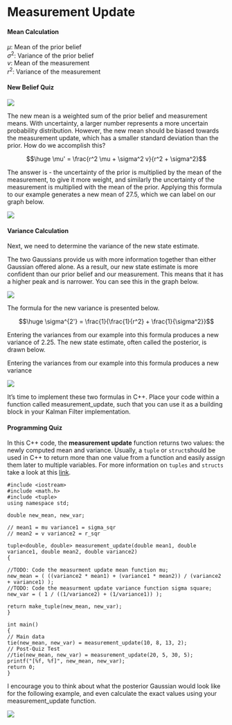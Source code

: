 # Measurement Update

#### Mean Calculation

$\mu$: Mean of the prior belief  
$\sigma^{2}$: Variance of the prior belief  
$v$: Mean of the measurement  
$r^{2}$: Variance of the measurement

#### New Belief Quiz

[](https://classroom.udacity.com/nanodegrees/nd209/parts/dad7b7cc-9cce-4be4-876e-30935216c8fa/modules/f5048868-4bd8-4e8d-8c6b-69bd559ed9db/lessons/f002d591-94af-4c70-aeac-ac2ed6f7b527/concepts/0976a728-e605-4149-9074-cba310f02b9f#)

![](https://s3.amazonaws.com/video.udacity-data.com/topher/2018/January/5a6d0b71_c2l2-a10-measurement-update-in-1d-quiz.00-00-46-29.still001/c2l2-a10-measurement-update-in-1d-quiz.00-00-46-29.still001.png)



The new mean is a weighted sum of the prior belief and measurement means. With uncertainty, a larger number represents a more uncertain probability distribution. However, the new mean should be biased towards the measurement update, which has a smaller standard deviation than the prior. How do we accomplish this?

$$\huge \mu' = \frac{r^2 \mu + \sigma^2 v}{r^2 + \sigma^2}$$

The answer is - the uncertainty of the prior is multiplied by the mean of the measurement, to give it more weight, and similarly the uncertainty of the measurement is multiplied with the mean of the prior. Applying this formula to our example generates a new mean of 27.5, which we can label on our graph below.

[](https://classroom.udacity.com/nanodegrees/nd209/parts/dad7b7cc-9cce-4be4-876e-30935216c8fa/modules/f5048868-4bd8-4e8d-8c6b-69bd559ed9db/lessons/f002d591-94af-4c70-aeac-ac2ed6f7b527/concepts/0976a728-e605-4149-9074-cba310f02b9f#)

![](https://s3.amazonaws.com/video.udacity-data.com/topher/2018/February/5a77fa82_c2l2-graph-1-v1/c2l2-graph-1-v1.png)

#### Variance Calculation

Next, we need to determine the variance of the new state estimate.

The two Gaussians provide us with more information together than either Gaussian offered alone. As a result, our new state estimate is more confident than our prior belief and our measurement. This means that it has a higher peak and is narrower. You can see this in the graph below.

[](https://classroom.udacity.com/nanodegrees/nd209/parts/dad7b7cc-9cce-4be4-876e-30935216c8fa/modules/f5048868-4bd8-4e8d-8c6b-69bd559ed9db/lessons/f002d591-94af-4c70-aeac-ac2ed6f7b527/concepts/0976a728-e605-4149-9074-cba310f02b9f#)

![](https://s3.amazonaws.com/video.udacity-data.com/topher/2018/January/5a6a7575_c2l2-graph-2/c2l2-graph-2.png)

The formula for the new variance is presented below.

$$\huge \sigma^{2'} = \frac{1}{\frac{1}{r^2} + \frac{1}{\sigma^2}}$$

Entering the variances from our example into this formula produces a new variance of 2.25. The new state estimate, often called the posterior, is drawn below.

Entering the variances from our example into this formula produces a new variance


[](https://classroom.udacity.com/nanodegrees/nd209/parts/dad7b7cc-9cce-4be4-876e-30935216c8fa/modules/f5048868-4bd8-4e8d-8c6b-69bd559ed9db/lessons/f002d591-94af-4c70-aeac-ac2ed6f7b527/concepts/0976a728-e605-4149-9074-cba310f02b9f#)

![](https://s3.amazonaws.com/video.udacity-data.com/topher/2018/January/5a6cfd03_c2l2-graph-3/c2l2-graph-3.png)

It’s time to implement these two formulas in C++. Place your code within a function called measurement_update, such that you can use it as a building block in your Kalman Filter implementation.


#### Programming Quiz

In this C++ code, the  **measurement update**  function returns two values: the newly computed mean and variance. Usually, a  `tuple`  or  `struct`should be used in C++ to return more than one value from a function and easily assign them later to multiple variables. For more information on  `tuples`  and  `structs`  take a look at this  [link](https://dzone.com/articles/returning-multiple-values-from-functions-in-c).

```
#include <iostream>
#include <math.h>
#include <tuple>
using namespace std;

double new_mean, new_var;

// mean1 = mu variance1 = sigma_sqr
// mean2 = v variance2 = r_sqr

tuple<double, double> measurement_update(double mean1, double variance1, double mean2, double variance2)
{

//TODO: Code the measurment update mean function mu;
new_mean = ( ((variance2 * mean1) + (variance1 * mean2)) / (variance2 + variance1) );
//TODO: Code the measurment update variance function sigma square;
new_var = ( 1 / ((1/variance2) + (1/variance1)) );

return make_tuple(new_mean, new_var);
}

int main()
{
// Main data
tie(new_mean, new_var) = measurement_update(10, 8, 13, 2);
// Post-Quiz Test
//tie(new_mean, new_var) = measurement_update(20, 5, 30, 5);
printf("[%f, %f]", new_mean, new_var);
return 0;
}
```

I encourage you to think about what the posterior Gaussian would look like for the following example, and even calculate the exact values using your measurement_update function.

[](https://classroom.udacity.com/nanodegrees/nd209/parts/dad7b7cc-9cce-4be4-876e-30935216c8fa/modules/f5048868-4bd8-4e8d-8c6b-69bd559ed9db/lessons/f002d591-94af-4c70-aeac-ac2ed6f7b527/concepts/0976a728-e605-4149-9074-cba310f02b9f#)

![](https://s3.amazonaws.com/video.udacity-data.com/topher/2018/January/5a6a705f_c2l2-graph-4-v2/c2l2-graph-4-v2.png)


<!--stackedit_data:
eyJoaXN0b3J5IjpbLTIwMzU2NzY0MzNdfQ==
-->
